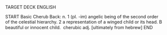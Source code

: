 TARGET DECK
ENGLISH

START
Basic
Cherub
Back: n. 1 (pl. -im) angelic being of the second order of the celestial hierarchy. 2 a representation of a winged child or its head. B beautiful or innocent child.  cherubic adj. [ultimately from hebrew]
END
